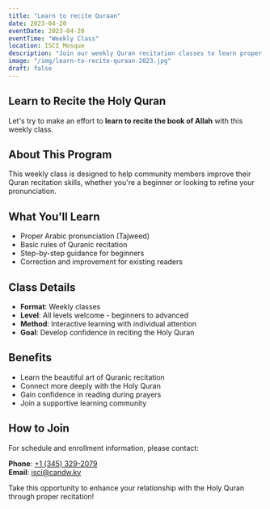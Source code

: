 ```yaml
---
title: "Learn to recite Quraan"
date: 2023-04-20
eventDate: 2023-04-20
eventTime: "Weekly Class"
location: ISCI Mosque
description: "Join our weekly Quran recitation classes to learn proper pronunciation and recitation of the Holy Quran."
image: "/img/learn-to-recite-quraan-2023.jpg"
draft: false
---
```


## Learn to Recite the Holy Quran

Let's try to make an effort to **learn to recite the book of Allah** with this weekly class.

## About This Program

This weekly class is designed to help community members improve their Quran recitation skills, whether you're a beginner or looking to refine your pronunciation.

## What You'll Learn

- Proper Arabic pronunciation (Tajweed)
- Basic rules of Quranic recitation
- Step-by-step guidance for beginners
- Correction and improvement for existing readers

## Class Details

- **Format**: Weekly classes
- **Level**: All levels welcome - beginners to advanced
- **Method**: Interactive learning with individual attention
- **Goal**: Develop confidence in reciting the Holy Quran

## Benefits

- Learn the beautiful art of Quranic recitation
- Connect more deeply with the Holy Quran
- Gain confidence in reading during prayers
- Join a supportive learning community

## How to Join

For schedule and enrollment information, please contact:

**Phone**: [+1 (345) 329-2079](tel:+13453292079)  
**Email**: [isci@candw.ky](mailto:isci@candw.ky)

Take this opportunity to enhance your relationship with the Holy Quran through proper recitation!
